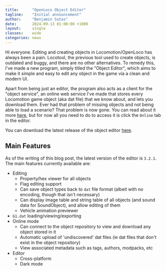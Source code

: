 ```yaml
---
title:      "OpenLoco Object Editor"
tagline:    "Initial announcement"
author:     "Benjamin Sutas"
date:       2024-09-13 01:00:00 +1000
layout:     single
classes:    wide
categories: news
---
```


Hi everyone. Editing and creating objects in Locomotion/OpenLoco has always
been a pain. Locotool, the previous tool used to create objects, is outdated
and buggy, and there are no other alternatives. To remedy this, I've made a
new program, simply titled the "Object Editor", which aims to make it simple
and easy to edit any object in the game via a clean and modern UI.

Apart from being just an editor, the program also acts as a client for the
"object service", an online web service I've made that stores every Locomotion
game object (aka dat file) that we know about, and lets you download them.
Ever had that problem of missing objects and not being able to load a
scenario? That problem is now gone. You can read about it more [here](https://github.com/OpenLoco/ObjectEditor/blob/master/ObjectService/README.md), but for
now all you need to do to access it is click the `Online` tab in the editor.

You can download the latest release of the object editor [here](https://github.com/OpenLoco/ObjectEditor/releases).

## Main Features

As of the writing of this blog post, the latest version of the editor is
`3.2.1`. The main features currently available are:

- Editing
  - Property/hex viewer for all objects
  - Flag editing support
  - Can save object types back to `dat` file format (albeit with no encoding,
    though that isn't necessary)
  - Can display image table and string table of all objects (and sound data
    for SoundObject), and allow editing of them
  - Vehicle animation previewer
- `G1.dat` loading/viewing/exporting
- Online mode
  - Can connect to the object repository to view and download any object
    stored in it
  - Automatic upload of 'undiscovered' dat files (ie dat files that don't
    exist in the object repository)
  - View associated metadata such as tags, authors, modpacks, etc
- Editor
  - Cross-platform
  - Dark mode

